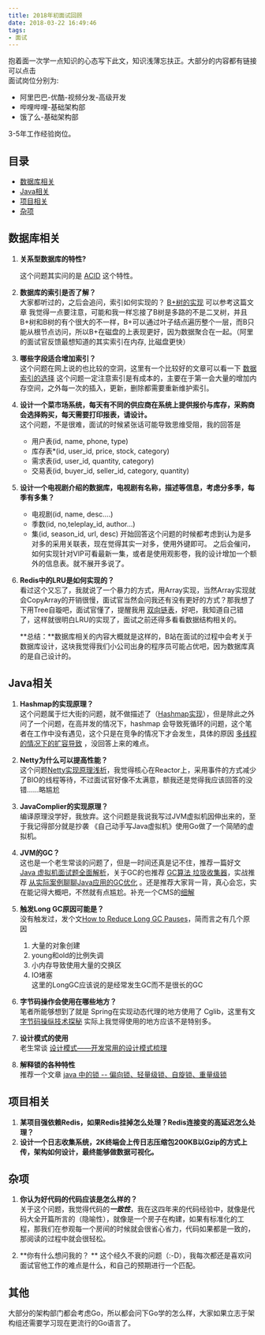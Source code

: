 ```yaml
---
title: 2018年初面试回顾
date: 2018-03-22 16:49:46
tags:
- 面试
---
```


抱着面一次学一点知识的心态写下此文，知识浅薄忘扶正。大部分的内容都有链接可以点击  
面试岗位分别为:   

- 阿里巴巴-优酷-视频分发-高级开发
- 哔哩哔哩-基础架构部
- 饿了么-基础架构部

3-5年工作经验岗位。

<!-- more -->

## 目录
- [数据库相关](#数据库相关)
- [Java相关](#Java相关)
- [项目相关](#项目相关)
- [杂项](#杂项)

## 数据库相关
1. **关系型数据库的特性?** 

	这个问题其实问的是 [ACID](http://blog.csdn.net/u012440687/article/details/52116108) 这个特性。

2. **数据库的索引是否了解？**  
	大家都听过的，之后会追问，索引如何实现的？ [B+树的实现](https://www.jianshu.com/p/814c1675361c) 可以参考这篇文章
我觉得一点要注意，可能和我一样忘接了B树是多路的不是二叉树，并且B+树和B树的有个很大的不一样，B+可以通过叶子结点遍历整个一层，而B只能从根节点访问，所以B+在磁盘的上表现更好，因为数据聚合在一起。（阿里的面试官反馈最想知道的其实索引在内存, 比磁盘更快）

3. **哪些字段适合增加索引？**  
	这个问题在网上说的也比较的空洞，这里有一个比较好的文章可以看一下 [数据索引的选择](https://segmentfault.com/a/1190000003072424)
这个问题一定注意索引是有成本的，主要在于第一会大量的增加内存空间，之外每一次的插入，更新，删除都需要重新维护索引。

4. **设计一个菜市场系统，每天有不同的供应商在系统上提供报价与库存，采购商会选择购买，每天需要打印报表，请设计。**  
	这个问题，不是很难，面试的时候紧张话可能导致思维受阻，我的回答是
	- 用户表(id, name, phone, type)
	- 库存表*(id, user_id, price, stock, category)
	- 需求表(id, user_id, quantity, category)
	- 交易表(id, buyer_id, seller_id, category, quantity)

5. **设计一个电视剧介绍的数据库，电视剧有名称，描述等信息，考虑分多季，每季有多集？**
	- 电视剧(id, name, desc....)
	- 季数(id, no,teleplay_id, author...)
	- 集(id, season_id, url, desc)
	开始回答这个问题的时候都考虑到认为是多对多的采用关联表，现在觉得其实一对多，使用外键即可。
	之后会催问，如何实现针对VIP可看最新一集，或者是使用观影卷，我的设计增加一个额外的信息表。就不展开多说了。

6. **Redis中的LRU是如何实现的？**  
	看过这个又忘了，我就说了一个暴力的方式，用Array实现，当然Array实现就会CopyArray的开销很慢，面试官当然会问我还有没有更好的方式？那我想了下用Tree自璇吧，面试官懂了，提醒我用 [双向链表](https://www.cnblogs.com/HarryHook/p/6654773.html)，好吧，我知道自己错了，这样就很明白LRU的实现了，面试之前还得多看看数据结构相关的。

	**总结：**数据库相关的内容大概就是这样的，B站在面试的过程中会考关于数据库设计，这块我觉得我们小公司出身的程序员可能占优吧，因为数据库真的是自己设计的。


## Java相关

1. **Hashmap的实现原理？**  
	这个问题属于烂大街的问题，就不做描述了（[Hashmap实现](http://www.importnew.com/16301.html)），但是除此之外问了一个问题，在高并发的情况下，hashmap 会导致死循环的问题，这个笔者在工作中没有遇见，这个只是在竞争的情况下才会发生，具体的原因 [多线程的情况下的扩容导致](https://www.cnblogs.com/dongguacai/p/5599100.html) ，没回答上来的难点。

2. **Netty为什么可以提高性能？**  
	这个问题[Netty实现原理浅析](http://www.importnew.com/15656.html)，我觉得核心在Reactor上，采用事件的方式减少了BIO的线程等待，不过面试官好像不太满意，额我还是觉得我应该回答的没错……略尴尬

3. **JavaComplier的实现原理？**  
	编译原理没学好，我放弃。这个问题是我说我写过JVM虚拟机因伸出来的，至于我记得部分就是抄袭 《自己动手写Java虚拟机》使用Go做了一个简陋的虚拟机。

4. **JVM的GC？**  
	这也是一个老生常谈的问题了，但是一时间还真是记不住，推荐一篇好文 [Java 虚拟机面试题全面解析](https://www.zybuluo.com/Yano/note/321063)，关于GC的也推荐 [GC算法 垃圾收集器](https://www.cnblogs.com/ityouknow/p/5614961.html)，实战推荐 [从实际案例聊聊Java应用的GC优化](https://www.cnblogs.com/feiyudemeng/p/8276911.html) 。还是推荐大家背一背，真心会忘，实在能记得大概吧，不然就有点尴尬。补充一个CMS的[细解](https://plumbr.io/handbook/garbage-collection-algorithms-implementations/concurrent-mark-and-sweep)

5. **触发Long GC原因可能是？**  
	没有触发过，发个文[How to Reduce Long GC Pauses](https://dzone.com/articles/how-to-reduce-long-gc-pause)，简而言之有几个原因 
	1. 大量的对象创建
	2. young和old的比例失调
	3. 小内存导致使用大量的交换区
	4. IO堵塞  
	这里的LongGC应该说的是经常发生GC而不是很长的GC
6. **字节码操作会使用在哪些地方？**  
	笔者所能够想到了就是 Spring在实现动态代理的地方使用了 Cglib，这里有文 [字节码操纵技术探秘](http://www.infoq.com/cn/articles/Living-Matrix-Bytecode-Manipulation) 实际上我觉得使用的地方应该不是特别多。

7. **设计模式的使用**	 
	老生常谈 [设计模式——开发常用的设计模式梳理](http://blog.51cto.com/sihai/2071497)

8. **解释锁的各种特性**    
	推荐一个文章 [java 中的锁 -- 偏向锁、轻量级锁、自旋锁、重量级锁](https://my.oschina.net/u/1170450/blog/1679424)

## 项目相关
1. **某项目强依赖Redis，如果Redis挂掉怎么处理？Redis连接变的高延迟怎么处理？**
2. **设计一个日志收集系统，2K终端会上传日志压缩包200KB以Gzip的方式上传，架构如何设计，最终能够做数据可视化。**
	
## 杂项
1. **你认为好代码的代码应该是怎么样的？**  
	关于这个问题，我觉得代码的***一致性***，我在这四年来的代码经验中，就像是代码大全开篇所言的（隐喻性），就像是一个房子在构建，如果有标准化的工程，那我们在参观每一个房间的时候就会很省心省力，代码如果都是一致的，那阅读的过程中就会很轻松。

2. **你有什么想问我的？  **
	这个经久不衰的问题（:-D），我每次都还是喜欢问面试官他工作的难点是什么，和自己的预期进行一个匹配。
	
## 其他
大部分的架构部门都会考虑Go，所以都会问下Go学的怎么样，大家如果立志于架构组还需要学习现在更流行的Go语言了。